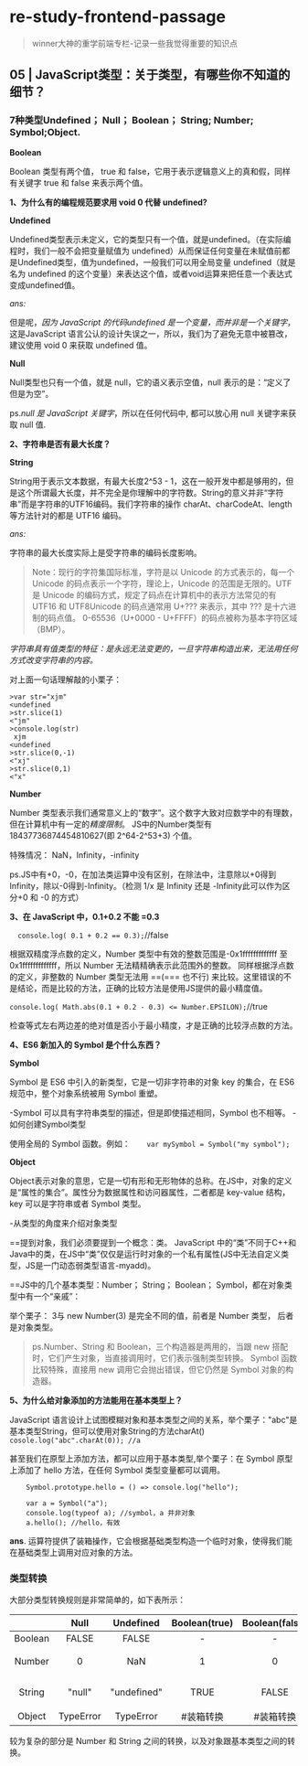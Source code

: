# re-study-frontend-passage
>winner大神的重学前端专栏-记录一些我觉得重要的知识点
## 05 | JavaScript类型：关于类型，有哪些你不知道的细节？

### 7种类型Undefined； Null； Boolean； String; Number; Symbol;Object.

**Boolean**

Boolean 类型有两个值， true 和 false，它用于表示逻辑意义上的真和假，同样有关键字 true 和 false 来表示两个值。

**1、为什么有的编程规范要求用 void 0 代替 undefined?**

**Undefined**

Undefined类型表示未定义，它的类型只有一个值，就是undefined。（在实际编程时，我们一般不会把变量赋值为 undefined）从而保证任何变量在未赋值前都是Undefined类型，值为undefined，一般我们可以用全局变量 undefined（就是名为 undefined 的这个变量）来表达这个值，或者void运算来把任意一个表达式变成undefined值。

*ans:* 

但是呢，*因为 JavaScript 的代码undefined 是一个变量，而并非是一个关键字*，这是JavaScript 语言公认的设计失误之一，所以，我们为了避免无意中被篡改，建议使用 void 0 来获取 undefined 值。

**Null** 

Null类型也只有一个值，就是 null，它的语义表示空值，null 表示的是：“定义了但是为空”。

ps.*null 是 JavaScript 关键字*，所以在任何代码中, 都可以放心用 null 关键字来获取 null 值.

**2、字符串是否有最大长度？**

**String**

String用于表示文本数据，有最大长度2^53 - 1，这在一般开发中都是够用的，但是这个所谓最大长度，并不完全是你理解中的字符数。String的意义并非“字符串”而是字符串的UTF16编码。我们字符串的操作 charAt、charCodeAt、length 等方法针对的都是 UTF16 编码。

*ans:*

字符串的最大长度实际上是受字符串的编码长度影响。

>Note：现行的字符集国际标准，字符是以 Unicode 的方式表示的，每一个Unicode 的码点表示一个字符，理论上，Unicode 的范围是无限的。UTF 是 Unicode 的编码方式，规定了码点在计算机中的表示方法常见的有 UTF16 和 UTF8Unicode 的码点通常用 U+??? 来表示，其中 ??? 是十六进制的码点值。 0-65536（U+0000 - U+FFFF）的码点被称为基本字符区域（BMP）。

*字符串具有值类型的特征：是永远无法变更的，一旦字符串构造出来，无法用任何方式改变字符串的内容。*

对上面一句话理解敲的小栗子：
```
>var str="xjm"
<undefined
>str.slice(1)
<"jm"
>console.log(str)
 xjm
<undefined
>str.slice(0,-1)
<"xj"
>str.slice(0,1)
<"x"
```

**Number**

Number 类型表示我们通常意义上的“数字”。这个数字大致对应数学中的有理数，但在计算机中有一定的*精度限制*。 JS中的Number类型有18437736874454810627(即 2^64-2^53+3) 个值。

特殊情况：
NaN，Infinity，-infinity

ps.JS中有+0，-0，在加法类运算中没有区别，在除法中，注意除以+0得到Infinity，除以-0得到-Infinity。（检测 1/x 是 Infinity 还是 -Infinity此可以作为区分+0 和 -0 的方式）

**3、在 JavaScript 中，0.1+0.2 不能 =0.3**

`  console.log( 0.1 + 0.2 == 0.3);`//false

根据双精度浮点数的定义，Number 类型中有效的整数范围是-0x1fffffffffffff 至0x1fffffffffffff，所以 Number 无法精精确表示此范围外的整数。
同样根据浮点数的定义，非整数的 Number 类型无法用 ==(=== 也不行) 来比较。这里错误的不是结论，而是比较的方法，正确的比较方法是使用JS提供的最小精度值。

`console.log( Math.abs(0.1 + 0.2 - 0.3) <= Number.EPSILON);`//true

检查等式左右两边差的绝对值是否小于最小精度，才是正确的比较浮点数的方法。

**4、ES6 新加入的 Symbol 是个什么东西？**

**Symbol**

Symbol 是 ES6 中引入的新类型，它是一切非字符串的对象 key 的集合，在 ES6 规范中，整个对象系统被用 Symbol 重塑。

-Symbol 可以具有字符串类型的描述，但是即使描述相同，Symbol 也不相等。
-如何创建Symbol类型
 
 使用全局的 Symbol 函数。例如：`    var mySymbol = Symbol("my symbol");`


**Object**

Object表示对象的意思，它是一切有形和无形物体的总称。在JS中，对象的定义是“属性的集合”。属性分为数据属性和访问器属性，二者都是 key-value 结构，key 可以是字符串或者 Symbol 类型。

-从类型的角度来介绍对象类型

==提到对象，我们必须要提到一个概念：类。
JavaScript 中的“类”不同于C++和Java中的类，在JS中“类”仅仅是运行时对象的一个私有属性(JS中无法自定义类型，JS是一门动态弱类型语言-myadd)。

==JS中的几个基本类型：Number； String； Boolean； Symbol，都在对象类型中有一个“亲戚”：

举个栗子： 3与 new Number(3) 是完全不同的值，前者是 Number 类型， 后者是对象类型。

>ps.Number、String 和 Boolean，三个构造器是两用的，当跟 new 搭配时，它们产生对象，当直接调用时，它们表示强制类型转换。
Symbol 函数比较特殊，直接用 new 调用它会抛出错误，但它仍然是 Symbol 对象的构造器。

**5、为什么给对象添加的方法能用在基本类型上？**

JavaScript 语言设计上试图模糊对象和基本类型之间的关系，举个栗子："abc"是基本类型String，但可以使用对象String的方法charAt()` cosole.log("abc".charAt(0)); //a`

甚至我们在原型上添加方法，都可以应用于基本类型,举个栗子：在 Symbol 原型上添加了 hello 方法，在任何 Symbol 类型变量都可以调用。
```
    Symbol.prototype.hello = () => console.log("hello");

    var a = Symbol("a");
    console.log(typeof a); //symbol，a 并非对象
    a.hello(); //hello，有效
```
**ans**. 运算符提供了装箱操作，它会根据基础类型构造一个临时对象，使得我们能在基础类型上调用对应对象的方法。

### 类型转换

大部分类型转换规则是非常简单的，如下表所示：

|          | Null | Undefined | Boolean(true) | Boolean(false) | Number | String | Symbol | Object |
| :------: | :------: | :------: |:------: |:------: |:------: |:------: |:------: |:------: |
| Boolean | FALSE | FALSE | -| - | 0/NaN->false | ""->false |TRUE | TRUE |
| Number | 0 | NaN |1| 0 | - | #StringToNumber  | TypeError | #拆箱转换  |
| String | "null" | "undefined" |TRUE | FALSE |#NumberToString | - | TypeError | #拆箱转换 |
| Object | TypeError | TypeError | #装箱转换 | #装箱转换 |#装箱转换 | #装箱转换 | #装箱转换 | - |

较为复杂的部分是 Number 和 String 之间的转换，以及对象跟基本类型之间的转换。



























